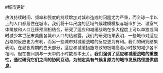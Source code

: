 #城市更新 

热浪持续时间、频率和强度的持续增加对城市造成的问题尤为严重，而全球一半以上的人口都居住在城市。我们将十年尺度的区域气候建模模拟与城市扩张、温室气体排放和人口迁移预测相结合，研究了适应和减缓战略在多大程度上可以单独或同时减少本世纪末美国各城市人口的热暴露。我们的研究结果表明，一些城市对适应战略的反应更为有利，而另一些城市对减缓战略的反应更为有利。我们的研究结果表明，在昼夜周期的白天部分，适应和减缓措施导致的极端高温小时数的减少各不相同，但在夜间则与一天中的小时数基本无关。**我们强调了适应和减缓战略的重要性，通过研究它们之间的协同互动，为制定具有气候复原力的城市发展路径提供信息**。

